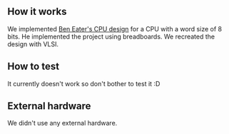 <!---

This file is used to generate your project datasheet. Please fill in the information below and delete any unused
sections.

You can also include images in this folder and reference them in the markdown. Each image must be less than
512 kb in size, and the combined size of all images must be less than 1 MB.
-->

## How it works

We implemented [Ben Eater's CPU design](https://eater.net/8bit/) for a CPU with a word size of 8 bits. He implemented the project using breadboards. We recreated the design with VLSI. 

## How to test

It currently doesn't work so don't bother to test it :D

## External hardware

We didn't use any external hardware.
